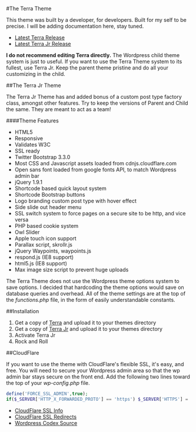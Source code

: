 #The Terra Theme

This theme was built by a developer, for developers. Built for my self to be precise. I will be adding documentation here, stay tuned.

* [Latest Terra Release](https://github.com/hyptx/terra/releases/latest)
* [Latest Terra Jr Release](https://github.com/hyptx/terra-jr/releases/latest)

**I do not recommend editing Terra directly.** The Wordpress child theme system is just to useful. If you want to use the Terra Theme system to its fullest, use Terra Jr. Keep the parent theme pristine and do all your customizing in the child.

##The Terra Jr Theme

The Terra Jr Theme has and added bonus of a custom post type factory class, amongst other features. Try to keep the versions of Parent and Child the same. They are meant to act as a team!

####Theme Features

* HTML5
* Responsive
* Validates W3C
* SSL ready
* Twitter Bootstrap 3.3.0
* Most CSS and Javascript assets loaded from cdnjs.cloudflare.com
* Open sans font loaded from google fonts API, to match Wordpress admin bar
* jQuery 1.9.1
* Shortcode based quick layout system
* Shortcode Bootstrap buttons
* Logo branding custom post type with hover effect
* Side slide out header menu
* SSL switch system to force pages on a secure site to be http, and vice versa
* PHP based cookie system
* Owl Slider
* Apple touch icon support
* Parallax script, skrollr.js
* jQuery Waypoints, waypoints.js
* respond.js (IE8 support)
* html5.js (IE8 support)
* Max image size script to prevent huge uploads

The Terra Theme does not use the Wordpress theme options system to save options. I decided that hardcoding the theme options would save on database queries and overhead. All of the theme settings are at the top of the *functions.php* file, in the form of easily understandable constants.

##Installation

1. Get a copy of [Terra](https://github.com/hyptx/terra/releases/latest) and upload it to your themes directory
2. Get a copy of [Terra Jr](https://github.com/hyptx/terra-jr/releases/latest) and upload it to your themes directory
3. Activate Terra Jr
4. Rock and Roll

##CloudFlare

If you want to use the theme with CloudFlare's flexible SSL, it's easy, and free. You will need to secure your Wordpress admin area so that the wp admin bar stays secure on the front end. Add the following two lines toward the top of your *wp-config.php* file. 

```php
define('FORCE_SSL_ADMIN',true);
if($_SERVER['HTTP_X_FORWARDED_PROTO'] == 'https') $_SERVER['HTTPS'] = 'on';
```

* [CloudFlare SSL Info](https://support.cloudflare.com/hc/en-us/articles/200170416-What-do-the-SSL-options-Off-Flexible-SSL-Full-SSL-Full-SSL-Strict-mean-)
* [CloudFlare SSL Redirects](https://support.cloudflare.com/hc/en-us/articles/200170536-How-do-I-redirect-HTTPS-traffic-with-Flexible-SSL-and-Apache-)
* [Wordpress Codex Source](http://codex.wordpress.org/Administration_Over_SSL)